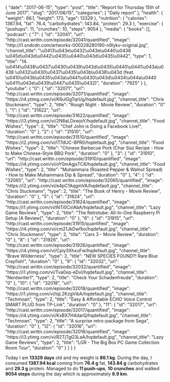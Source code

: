 {
    "date": "2017-06-15",
    "type": "post",
    "title": "Report for Thursday 15th of June 2017",
    "slug": "2017\/06\/15",
    "categories": [
        "Daily report"
    ],
    "health": {
        "weight": 86.1,
        "height": 173,
        "age": 13329
    },
    "nutrition": {
        "calories": 1387.94,
        "fat": 76.4,
        "carbohydrates": 143.84,
        "protein": 29.3
    },
    "exercise": {
        "pushups": 11,
        "crunches": 10,
        "steps": 9054
    },
    "media": {
        "books": [],
        "podcast": {
            "7": {
                "id": "32041",
                "url": "http:\/\/cast.writtn.com\/episode\/32041\/quantified",
                "image": "http:\/\/i1.sndcdn.com\/artworks-000228280190-n9lykv-original.jpg",
                "channel_title": "\u0413\u043e\u0432\u043e\u0440\u0438 \u045d\u043d\u0442\u0435\u0440\u043d\u0435\u0442",
                "type": 1,
                "title": "14. \u0414\u0438\u0437\u0430\u0439\u043d\u0435\u0440\u0441\u043a\u0438 \u0432\u0430\u0437\u0435\u043b\u0438\u043d (feat. \u0410\u043b\u0435\u043a\u0441\u0430\u043d\u0434\u044a\u0440 \u0411\u043e\u0439\u0447\u0435\u0432)",
                "duration": "7925"
            }
        },
        "youtube": {
            "0": {
                "id": "32071",
                "url": "http:\/\/cast.writtn.com\/episode\/32071\/quantified",
                "image": "https:\/\/i4.ytimg.com\/vi\/K6ulGgTqrUg\/hqdefault.jpg",
                "channel_title": "Chris Stuckmann",
                "type": 2,
                "title": "Rough Night - Movie Review",
                "duration": "0"
            },
            "1": {
                "id": "31622",
                "url": "http:\/\/cast.writtn.com\/episode\/31622\/quantified",
                "image": "https:\/\/i3.ytimg.com\/vi\/2N8aLDxwjoY\/hqdefault.jpg",
                "channel_title": "Food Wishes",
                "type": 2,
                "title": "Chef John is Doing a Facebook Live!",
                "duration": "0"
            },
            "2": {
                "id": "31510",
                "url": "http:\/\/cast.writtn.com\/episode\/31510\/quantified",
                "image": "https:\/\/i2.ytimg.com\/vi\/IT7dUC-8PR0\/hqdefault.jpg",
                "channel_title": "Food Wishes",
                "type": 2,
                "title": "Chinese Barbecue Pork (Char Siu) Recipe - How to Make Chinese-Style BBQ Pork",
                "duration": "0"
            },
            "3": {
                "id": "31910",
                "url": "http:\/\/cast.writtn.com\/episode\/31910\/quantified",
                "image": "https:\/\/i4.ytimg.com\/vi\/oY0mAgjxTC8\/hqdefault.jpg",
                "channel_title": "Food Wishes",
                "type": 2,
                "title": "Muhammara (Roasted Pepper & Walnut Spread) - How to Make Muhammara Dip & Spread",
                "duration": "0"
            },
            "4": {
                "id": "32065",
                "url": "http:\/\/cast.writtn.com\/episode\/32065\/quantified",
                "image": "https:\/\/i2.ytimg.com\/vi\/e4pC1AqgmVA\/hqdefault.jpg",
                "channel_title": "Chris Stuckmann",
                "type": 2,
                "title": "The Book of Henry - Movie Review",
                "duration": "0"
            },
            "5": {
                "id": "31824",
                "url": "http:\/\/cast.writtn.com\/episode\/31824\/quantified",
                "image": "https:\/\/i1.ytimg.com\/vi\/lNTi0CxlAbA\/hqdefault.jpg",
                "channel_title": "Lazy Game Reviews",
                "type": 2,
                "title": "The Retrotube: All-In-One Raspberry Pi Setup [A Review]",
                "duration": "0"
            },
            "6": {
                "id": "31915",
                "url": "http:\/\/cast.writtn.com\/episode\/31915\/quantified",
                "image": "https:\/\/i4.ytimg.com\/vi\/cm21JkDwfbo\/hqdefault.jpg",
                "channel_title": "Chris Stuckmann",
                "type": 2,
                "title": "Cars 3 - Movie Review",
                "duration": "0"
            },
            "8": {
                "id": "31926",
                "url": "http:\/\/cast.writtn.com\/episode\/31926\/quantified",
                "image": "https:\/\/i4.ytimg.com\/vi\/Cpiy3XhxuFw\/hqdefault.jpg",
                "channel_title": "Brave Wilderness",
                "type": 2,
                "title": "NEW SPECIES FOUND?! Rare Blue Crayfish!",
                "duration": "0"
            },
            "9": {
                "id": "32032",
                "url": "http:\/\/cast.writtn.com\/episode\/32032\/quantified",
                "image": "https:\/\/i1.ytimg.com\/vi\/Tva0xq-eDvI\/hqdefault.jpg",
                "channel_title": "Nerdwriter1",
                "type": 2,
                "title": "Check Your Schadenfreude",
                "duration": "0"
            },
            "10": {
                "id": "32018",
                "url": "http:\/\/cast.writtn.com\/episode\/32018\/quantified",
                "image": "https:\/\/i1.ytimg.com\/vi\/lqL2KzgVibA\/hqdefault.jpg",
                "channel_title": "Techmoan",
                "type": 2,
                "title": "Easy & Affordable ECHO Voice Control SMART PLUG from TP-Link",
                "duration": "0"
            },
            "11": {
                "id": "32017",
                "url": "http:\/\/cast.writtn.com\/episode\/32017\/quantified",
                "image": "https:\/\/i4.ytimg.com\/vi\/KxBX7H4darQ\/hqdefault.jpg",
                "channel_title": "Techmoan",
                "type": 2,
                "title": "A surprise retro-package from Sega",
                "duration": "0"
            },
            "12": {
                "id": "32016",
                "url": "http:\/\/cast.writtn.com\/episode\/32016\/quantified",
                "image": "https:\/\/i3.ytimg.com\/vi\/R2TjTgG3LaA\/hqdefault.jpg",
                "channel_title": "Lazy Game Reviews",
                "type": 2,
                "title": "LGR - The Big Box PC Game Collection Room Tour",
                "duration": "0"
            }
        }
    }
}

Today I am <strong>13329 days</strong> old and my weight is <strong>86.1 kg</strong>. During the day, I consumed <strong>1387.94 kcal</strong> coming from <strong>76.4 g</strong> fat, <strong>143.84 g</strong> carbohydrates and <strong>29.3 g</strong> protein. Managed to do <strong>11 push-ups</strong>, <strong>10 crunches</strong> and walked <strong>9054 steps</strong> during the day which is approximately <strong>6.9 km</strong>.